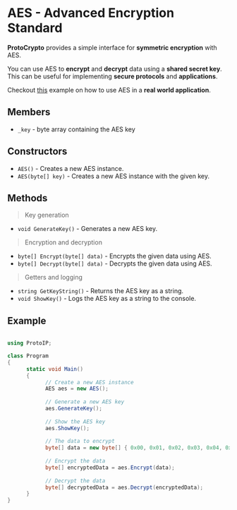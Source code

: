 # AES - Advanced Encryption Standard

**ProtoCrypto** provides a simple interface for **symmetric encryption** with AES.

You can use AES to **encrypt** and **decrypt** data using a **shared secret key**. This can be useful for implementing **secure protocols** and **applications**.

Checkout [this](secure-protocols.md) example on how to use AES in a **real world application**.

## Members

- `_key` - byte array containing the AES key

## Constructors

- `AES()` - Creates a new AES instance.
- `AES(byte[] key)` - Creates a new AES instance with the given key.

## Methods

> Key generation

- `void GenerateKey()` - Generates a new AES key.

> Encryption and decryption

- `byte[] Encrypt(byte[] data)` - Encrypts the given data using AES.
- `byte[] Decrypt(byte[] data)` - Decrypts the given data using AES.

> Getters and logging

- `string GetKeyString()` - Returns the AES key as a string.
- `void ShowKey()` - Logs the AES key as a string to the console.

## Example

```csharp

using ProtoIP;

class Program
{
      static void Main()
      {
            // Create a new AES instance
            AES aes = new AES();
      
            // Generate a new AES key
            aes.GenerateKey();
      
            // Show the AES key
            aes.ShowKey();
      
            // The data to encrypt
            byte[] data = new byte[] { 0x00, 0x01, 0x02, 0x03, 0x04, 0x05 };
      
            // Encrypt the data
            byte[] encryptedData = aes.Encrypt(data);
      
            // Decrypt the data
            byte[] decryptedData = aes.Decrypt(encryptedData);
      }
}
```
